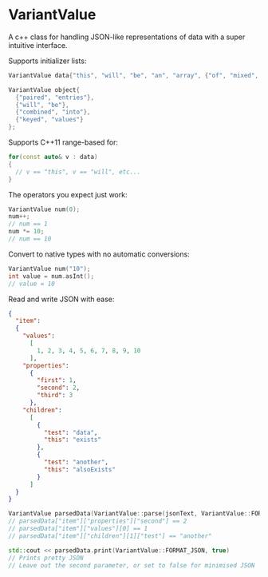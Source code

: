 # VariantValue
A c++ class for handling JSON-like representations of data with a super intuitive interface.

Supports initializer lists:
```c++
VariantValue data{"this", "will", "be", "an", "array", {"of", "mixed", "items"}, 123, 24.7}};

VariantValue object{
  {"paired", "entries"},
  {"will", "be"},
  {"combined", "into"},
  {"keyed", "values"}
};
```

Supports C++11 range-based for:
```c++
for(const auto& v : data)
{
  // v == "this", v == "will", etc...
}
```

The operators you expect just work:
```c++
VariantValue num(0);
num++;
// num == 1
num *= 10;
// num == 10
```

Convert to native types with no automatic conversions:
```c++
VariantValue num("10");
int value = num.asInt();
// value = 10
```

Read and write JSON with ease:
```json
{
  "item":
  {
    "values":
      [
        1, 2, 3, 4, 5, 6, 7, 8, 9, 10
      ],
    "properties":
      {
        "first": 1,
        "second": 2,
        "third": 3
      },
    "children":
      [
        {
          "test": "data",
          "this": "exists"
        },
        {
          "test": "another",
          "this": "alsoExists"
        }
      ]
  }
}
```
```c++
VariantValue parsedData(VariantValue::parse(jsonText, VariantValue::FORMAT_JSON));
// parsedData["item"]["properties"]["second"] == 2
// parsedData["item"]["values"][0] == 1
// parsedData["item"]["children"][1]["test"] == "another"

std::cout << parsedData.print(VariantValue::FORMAT_JSON, true)
// Prints pretty JSON
// Leave out the second parameter, or set to false for minimised JSON
```
